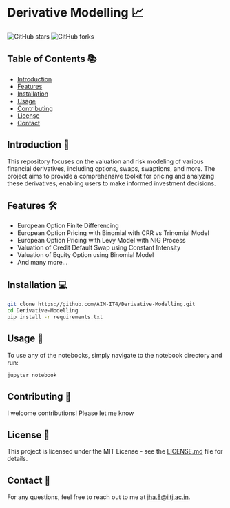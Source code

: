 # Derivative Modelling  📈

![GitHub stars](https://img.shields.io/github/stars/AIM-IT4/Derivative-Modelling)
![GitHub forks](https://img.shields.io/github/forks/AIM-IT4/Derivative-Modelling)

## Table of Contents 📚

- [Introduction](#introduction-)
- [Features](#features-)
- [Installation](#installation-)
- [Usage](#usage-)
- [Contributing](#contributing-)
- [License](#license-)
- [Contact](#contact-)

## Introduction 🌟

This repository focuses on the valuation and risk modeling of various financial derivatives, including options, swaps, swaptions, and more. The project aims to provide a comprehensive toolkit for pricing and analyzing these derivatives, enabling users to make informed investment decisions.

## Features 🛠️

- European Option Finite Differencing
- European Option Pricing with Binomial with CRR vs Trinomial Model
- European Option Pricing with Levy Model with NIG Process
- Valuation of Credit Default Swap using Constant Intensity
- Valuation of Equity Option using Binomial Model
- And many more...

## Installation 💻

```bash
git clone https://github.com/AIM-IT4/Derivative-Modelling.git
cd Derivative-Modelling
pip install -r requirements.txt
```

## Usage 🚀

To use any of the notebooks, simply navigate to the notebook directory and run:

```bash
jupyter notebook
```

## Contributing 🤝

I welcome contributions! Please let me know 

## License 📝

This project is licensed under the MIT License - see the [LICENSE.md](LICENSE.md) file for details.

## Contact 📧

For any questions, feel free to reach out to me  at jha.8@iitj.ac.in.
